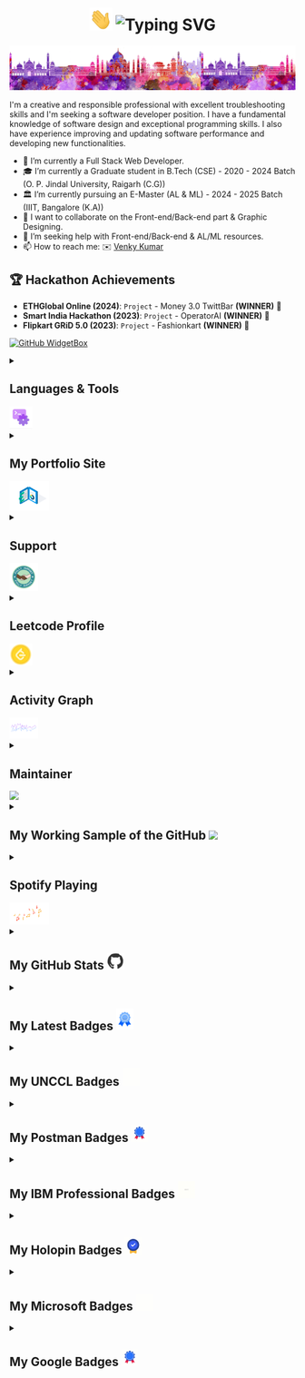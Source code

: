 <h1 align="center"> <img src="https://github.com/BoddepallyVenkatesh06/BoddepallyVenkatesh06/blob/main/Hi.gif" alt = "hi" width="40px" height="40px">
<img src="https://readme-typing-svg.demolab.com?font=Fira+Code&pause=1000&random=false&width=435&lines=Hello+Dear+GitHubers...;I'm+GitHub+Contributes+Creator!;My+Name+is+Venky+Kumar!;I'm+Software+Developer!;Interested+in+Cyber+Security+too!" alt="Typing SVG" /> </h1>

![I am a GitHub Contributes creator](https://github.com/BoddepallyVenkatesh06/BoddepallyVenkatesh06/blob/main/Front_Image.png)

I'm a creative and responsible professional with excellent troubleshooting skills and I'm seeking a software developer position. I have a fundamental knowledge of software design and exceptional programming skills. I also have experience improving and updating software performance and developing new functionalities.

- 🔭 I’m currently a Full Stack Web Developer. 
- 🎓 I’m currently a Graduate student in B.Tech (CSE) - 2020 - 2024 Batch (O. P. Jindal University, Raigarh (C.G))
- 🏛️ I’m currently pursuing an E-Master (AL & ML) - 2024 - 2025 Batch (IIIT, Bangalore (K.A))
- 👯 I want to collaborate on the Front-end/Back-end part & Graphic Designing. 
- 🤔 I’m seeking help with Front-end/Back-end & AL/ML resources. 
- 📫 How to reach me: ✉️ <a href="mailto:venkykumar06@gmail.com">Venky Kumar</a>

## 🏆 Hackathon Achievements

- **ETHGlobal Online (2024)**: `Project` - Money 3.0 TwittBar **(WINNER)** 🥇
- **Smart India Hackathon (2023)**: `Project` - OperatorAI **(WINNER)** 🥇
- **Flipkart GRiD 5.0 (2023)**: `Project` - Fashionkart **(WINNER)** 🥇

[![GitHub WidgetBox](https://github-widgetbox.vercel.app/api/profile?username=BoddepallyVenkatesh06&theme=nautilus&data=followers,repositories,stars,commits)](https://venky-kumar-portfoliosite.netlify.app/)

<details>
<summary><h2 align="left">Languages & Tools</h2><img src = "https://raw.githubusercontent.com/BoddepallyVenkatesh06/BoddepallyVenkatesh06/main/L%26T.gif" width="40"> </h2></summary>                                                                                                                                                                                     
<div align="center">
	<code><img width="50" src="https://user-images.githubusercontent.com/25181517/192107854-765620d7-f909-4953-a6da-36e1ef69eea6.png" alt="HTTP" title="HTTP"/></code>
	<code><img width="50" src="https://user-images.githubusercontent.com/25181517/192107858-fe19f043-c502-4009-8c47-476fc89718ad.png" alt="REST" title="REST"/></code>
	<code><img width="50" src="https://user-images.githubusercontent.com/25181517/192108372-f71d70ac-7ae6-4c0d-8395-51d8870c2ef0.png" alt="Git" title="Git"/></code>
	<code><img width="50" src="https://user-images.githubusercontent.com/25181517/192108374-8da61ba1-99ec-41d7-80b8-fb2f7c0a4948.png" alt="GitHub" title="GitHub"/></code>
	<code><img width="50" src="https://user-images.githubusercontent.com/25181517/192108376-c675d39b-90f6-4073-bde6-5a9291644657.png" alt="GitLab" title="GitLab"/></code>
	<code><img width="50" src="https://user-images.githubusercontent.com/25181517/192108891-d86b6220-e232-423a-bf5f-90903e6887c3.png" alt="Visual Studio Code" title="Visual Studio Code"/></code>
	<code><img width="50" src="https://user-images.githubusercontent.com/25181517/192109061-e138ca71-337c-4019-8d42-4792fdaa7128.png" alt="Postman" title="Postman"/></code>
	<code><img width="50" src="https://upload.wikimedia.org/wikipedia/commons/3/38/HTML5_Badge.svg" alt="HTML" title="HTML"/></code>
	<code><img width="50" src="https://upload.wikimedia.org/wikipedia/commons/6/62/CSS3_logo.svg" alt="CSS" title="CSS"/></code>
	<code><img width="44" src="https://i.ibb.co/sWD0pRm/JAva-Script.png" alt="JavaScript" title="JavaScript"/></code>
	<code><img width="55" src="https://user-images.githubusercontent.com/25181517/183898054-b3d693d4-dafb-4808-a509-bab54cf5de34.png" alt="Bootstrap" title="Bootstrap"/></code>
	<code><img width="50" src="https://user-images.githubusercontent.com/25181517/202896760-337261ed-ee92-4979-84c4-d4b829c7355d.png" alt="Tailwind CSS" title="Tailwind CSS"/></code>
	<code><img width="50" src="https://user-images.githubusercontent.com/25181517/189716855-2c69ca7a-5149-4647-936d-780610911353.png" alt="Firebase" title="Firebase"/></code>
	<code><img width="50" src="https://user-images.githubusercontent.com/25181517/189715289-df3ee512-6eca-463f-a0f4-c10d94a06b2f.png" alt="Figma" title="Figma"/></code>
	<code><img width="50" src="https://github-production-user-asset-6210df.s3.amazonaws.com/136815194/253220886-02494c7c-de6a-43a6-9293-6369696842ed.png" alt="Canva" title="Canva"/></code>
	<code><img width="50" src="https://user-images.githubusercontent.com/25181517/189716630-fe6c084c-6c66-43af-aa49-64c8aea4a5c2.png" alt="Material UI" title="Material UI"/></code>
	<code><img width="50" src="https://user-images.githubusercontent.com/25181517/183897015-94a058a6-b86e-4e42-a37f-bf92061753e5.png" alt="React" title="React"/></code>
	<code><img width="50" src="https://user-images.githubusercontent.com/25181517/183890598-19a0ac2d-e88a-4005-a8df-1ee36782fde1.png" alt="TypeScript" title="TypeScript"/></code>
	<code><img width="50" src="https://user-images.githubusercontent.com/25181517/121401671-49102800-c959-11eb-9f6f-74d49a5e1774.png" alt="npm" title="npm"/></code>
	<code><img width="50" src="https://user-images.githubusercontent.com/25181517/183049794-a3dfaddd-22ee-4ffe-b0b4-549ccd4879f9.png" alt="yarn" title="yarn"/></code>
	<code><img width="50" src="https://user-images.githubusercontent.com/25181517/183568594-85e280a7-0d7e-4d1a-9028-c8c2209e073c.png" alt="Node.js" title="Node.js"/></code>
	<code><img width="50" src="https://user-images.githubusercontent.com/25181517/183859966-a3462d8d-1bc7-4880-b353-e2cbed900ed6.png" alt="Express" title="Express"/></code>
	<code><img width="50" src="https://github.com/marwin1991/profile-technology-icons/assets/136815194/519bfaf3-c242-431e-a269-876979f05574" alt="Nest.js" title="Nest.js"/></code>
	<code><img width="50" src="https://user-images.githubusercontent.com/25181517/187896150-cc1dcb12-d490-445c-8e4d-1275cd2388d6.png" alt="Redux" title="Redux"/></code>
	<code><img width="50" src="https://user-images.githubusercontent.com/25181517/187955008-981340e6-b4cc-441b-80cf-7a5e94d29e7e.png" alt="webpack" title="webpack"/></code>
	<code><img width="50" src="https://www.impekable.com/wp-content/uploads/2023/05/Next_JS-500x500.png" alt="Next.js" title="Next.js"/></code>
	<code><img width="50" src="https://github-production-user-asset-6210df.s3.amazonaws.com/62091613/261395532-b40892ef-efb8-4b0e-a6b5-d1cfc2f3fc35.png" alt="Vite" title="Vite"/></code>
	<code><img width="50" src="https://user-images.githubusercontent.com/25181517/117201156-9a724800-adec-11eb-9a9d-3cd0f67da4bc.png" alt="Java" title="Java"/></code>
	<code><img width="50" src="https://user-images.githubusercontent.com/25181517/117533873-484d4480-afef-11eb-9fad-67c8605e3592.png" alt="JUnit" title="JUnit"/></code>
	<code><img width="50" src="https://user-images.githubusercontent.com/25181517/183423507-c056a6f9-1ba8-4312-a350-19bcbc5a8697.png" alt="Python" title="Python"/></code>
	<code><img width="50" src="https://user-images.githubusercontent.com/25181517/117208740-bfb78400-adf5-11eb-97bb-09072b6bedfc.png" alt="PostgreSQL" title="PostgreSQL"/></code>
	<code><img width="50" src="https://user-images.githubusercontent.com/25181517/117208736-bdedc080-adf5-11eb-912f-61c7d43705f6.png" alt="Oracle" title="Oracle"/></code>
	<code><img width="50" src="https://user-images.githubusercontent.com/25181517/183896128-ec99105a-ec1a-4d85-b08b-1aa1620b2046.png" alt="MySQL" title="MySQL"/></code>
	<code><img width="50" src="https://user-images.githubusercontent.com/25181517/182884177-d48a8579-2cd0-447a-b9a6-ffc7cb02560e.png" alt="mongoDB" title="mongoDB"/></code>
	<code><img width="50" src="https://user-images.githubusercontent.com/25181517/117207330-263ba280-adf4-11eb-9b97-0ac5b40bc3be.png" alt="Docker" title="Docker"/></code>
	<code><img width="50" src="https://user-images.githubusercontent.com/25181517/179090274-733373ef-3b59-4f28-9ecb-244bea700932.png" alt="Jenkins" title="Jenkins"/></code>
	<code><img width="50" src="https://user-images.githubusercontent.com/25181517/183896132-54262f2e-6d98-41e3-8888-e40ab5a17326.png" alt="AWS" title="AWS"/></code>
	<code><img width="50" src="https://user-images.githubusercontent.com/25181517/183911547-990692bc-8411-4878-99a0-43506cdb69cf.png" alt="GoogleCloud" title="GoogleCloud"/></code>
	<code><img width="50" src="https://user-images.githubusercontent.com/25181517/183911544-95ad6ba7-09bf-4040-ac44-0adafedb9616.png" alt="Microsoft Azure" title="Microsoft Azure"/></code>
	<code><img width="50" src="https://user-images.githubusercontent.com/25181517/223639822-2a01e63a-a7f9-4a39-8930-61431541bc06.png" alt="TensorFlow" title="TensorFlow"/></code>
	<code><img width="50" src="https://user-images.githubusercontent.com/25181517/192106593-610ee31c-995e-4f24-b8e1-0f18eead6fae.png" alt="MATLAB" title="MATLAB"/></code>
	<code><img width="50" src="https://github.com/marwin1991/profile-technology-icons/assets/76662862/2481dc48-be6b-4ebb-9e8c-3b957efe69fa" alt="Linux" title="Linux"/></code>
	<code><img width="50" src="https://miro.medium.com/v2/resize:fit:256/0*Iun19CcnCWlrTAza.png" alt="websocket" title="websocket"/></code>
<code><img width="50" src="https://user-images.githubusercontent.com/25181517/192108895-20dc3343-43e3-4a54-a90e-13a4abbc57b9.png" alt="Android Studio" title="Android Studio"/></code>
<code><img width="50" src="https://user-images.githubusercontent.com/25181517/186711571-ad08f891-085a-4dad-b4d9-95310b3c8ad9.png" alt="AppCode" title="AppCode"/></code>
<code><img width="50" src="https://user-images.githubusercontent.com/25181517/186711578-bf30cb30-40b7-4b45-95a5-bdf837c372e7.png" alt="Xcode" title="Xcode"/></code>
<code><img width="50" src="https://user-images.githubusercontent.com/25181517/190887576-6653f877-8439-4521-82f3-403086ead892.png" alt="Sublime Text" title="Sublime Text"/></code>
<code><img width="50" src="https://user-images.githubusercontent.com/25181517/183912952-83784e94-629d-4c34-a961-ae2ae795b662.png" alt="Jira" title="Jira"/></code>
<code><img width="50" src="https://user-images.githubusercontent.com/25181517/183914128-3fc88b4a-4ac1-40e6-9443-9a30182379b7.png" alt="Jupyter Notebook" title="Jupyter Notebook"/></code>
<code><img width="50" src="https://user-images.githubusercontent.com/25181517/192158956-48192682-23d5-4bfc-9dfb-6511ade346bc.png" alt="Sass" title="Sass"/></code>
<code><img width="50" src="https://user-images.githubusercontent.com/25181517/117448124-a2da9800-af3e-11eb-85d2-bd1b69b65603.png" alt="Vue.js" title="Vue.js"/></code>
<code><img width="50" src="https://github.com/marwin1991/profile-technology-icons/assets/136815194/ecd443af-ebba-4af8-a46e-1bf64d863b5b" alt="Babel" title="Babel"/></code>
<code><img width="50" src="https://ik.imagekit.io/rolex/Astro?updatedAt=1719761642850" alt="Astro" title="Astro"/></code>
<code><img width="50" src="https://user-images.githubusercontent.com/25181517/117201470-f6d56780-adec-11eb-8f7c-e70e376cfd07.png" alt="Spring" title="Spring"/></code>
<code><img width="50" src="https://user-images.githubusercontent.com/25181517/183891303-41f257f8-6b3d-487c-aa56-c497b880d0fb.png" alt="Spring Boot" title="Spring Boot"/></code>
<code><img width="50" src="https://user-images.githubusercontent.com/25181517/185062810-7ee0c3d2-17f2-4a98-9d8a-a9576947692b.png" alt="Kotlin" title="Kotlin"/></code>
<code><img width="50" src="https://user-images.githubusercontent.com/25181517/192106073-90fffafe-3562-4ff9-a37e-c77a2da0ff58.png" alt="C++" title="C++"/></code>
<code><img width="50" src="https://user-images.githubusercontent.com/25181517/121405384-444d7300-c95d-11eb-959f-913020d3bf90.png" alt="C#" title="C#"/></code>
<code><img width="47" src="https://ik.imagekit.io/rolex/Flask?updatedAt=1719761642488" alt="Flask" title="Flask"/></code>
<code><img width="47" src="https://user-images.githubusercontent.com/25181517/192603745-7d34df9e-7756-4756-a539-6a61badf7a80.png" alt="Ruby" title="Ruby"/></code>
<code><img width="50" src="https://user-images.githubusercontent.com/25181517/117269608-b7dcfb80-ae58-11eb-8e66-6cc8753553f0.png" alt="Android" title="Android"/></code>
<code><img width="50" src="https://user-images.githubusercontent.com/25181517/121406611-a8246b80-c95e-11eb-9b11-b771486377f6.png" alt="iOS" title="iOS"/></code>
<code><img width="50" src="https://user-images.githubusercontent.com/25181517/121406389-6267a300-c95e-11eb-8d67-f1e22afe8aea.png" alt="Swift" title="Swift"/></code>
<code><img width="50" src="https://user-images.githubusercontent.com/25181517/186150304-1568ffdf-4c62-4bdc-9cf1-8d8efcea7c5b.png" alt="Dart" title="Dart"/></code>
<code><img width="50" src="https://user-images.githubusercontent.com/25181517/186150365-da1eccce-6201-487c-8649-45e9e99435fd.png" alt="Flutter" title="Flutter"/></code>
<code><img width="50" src="https://user-images.githubusercontent.com/25181517/192158606-7c2ef6bd-6e04-47cf-b5bc-da2797cb5bda.png" alt="bash" title="bash"/></code>
<code><img width="50" src="https://user-images.githubusercontent.com/25181517/182534006-037f08b5-8e7b-4e5f-96b6-5d2a5558fa85.png" alt="Kubernetes" title="Kubernetes"/></code>
<code><img width="50" src="https://user-images.githubusercontent.com/25181517/183868728-b2e11072-00a5-47e2-8a4e-4ebbb2b8c554.png" alt="CI/CD" title="CI/CD"/></code>
<code><img width="50" src="https://user-images.githubusercontent.com/25181517/183911551-5e9953db-e713-4130-9f17-e2fd25ec9767.png" alt="IBM Cloud" title="IBM Cloud"/></code>
<code><img width="50" src="https://user-images.githubusercontent.com/68279555/200387386-276c709f-380b-46cc-81fd-f292985927a8.png" alt="Cypress" title="Cypress"/></code>
<code><img width="50" src="https://i.ibb.co/qDG5GRx/Unity.png" alt="Unity" title="Unity"/></code>
<code><img width="50" src="https://user-images.githubusercontent.com/25181517/186884150-05e9ff6d-340e-4802-9533-2c3f02363ee3.png" alt="Windows" title="Windows"/></code>
<code><img width="50" src="https://user-images.githubusercontent.com/25181517/121406611-a8246b80-c95e-11eb-9b11-b771486377f6.png" alt="macOS" title="macOS"/></code>
<code><img width="50" src="https://user-images.githubusercontent.com/25181517/186884153-99edc188-e4aa-4c84-91b0-e2df260ebc33.png" alt="Ubuntu" title="Ubuntu"/></code>
<code><img width="50" src="https://encrypted-tbn0.gstatic.com/images?q=tbn:ANd9GcTx5qaYX3JeUkzAQs8a1Khk7GCufFlAa0Ohmw&s" alt="elementary OS" title="elementary OS"/></code>
</div>

</details>

<details>
  
<summary><h2 align="left">My Portfolio Site</h2><img src = "https://raw.githubusercontent.com/BoddepallyVenkatesh06/BoddepallyVenkatesh06/main/Portfolio.gif" width="70"> </h2></summary>

<div align="center">
<code><a href="https://www.facebook.com/venkykumar.5602"><img width="50" src="https://cdn.iconscout.com/icon/premium/png-512-thumb/facebook-2752192-2285009.png?f=avif&w=512" alt="Facebook" title="Facebook"/></a></code>
<code><a href="https://www.instagram.com/venkykumar0607/"><img width="50" src="https://cdn.iconscout.com/icon/free/png-512/free-instagram-1868978-1583142.png?f=avif&w=512" alt="Instagram" title="Instagram"/></a></code>
<code><a href="https://www.linkedin.com/in/venkykumar0006/"><img width="50" src="https://cdn.iconscout.com/icon/premium/png-512-thumb/linkedin-2752135-2284952.png?f=avif&w=512" alt="LinkedIn" title="LinkedIn"/></a></code>
<code><a href="https://twitter.com/venkykumar0006"><img width="50" src="https://cdn.iconscout.com/icon/premium/png-512-thumb/twitter-2752046-2284863.png?f=avif&w=512" alt="Twitter" title="Twitter"/></a></code>
<code><a href="https://t.me/VenkyKumar0006"><img width="50" src="https://cdn.iconscout.com/icon/free/png-512/free-telegram-3691230-3073750.png?f=webp&w=512" alt="Telegram" title="Telegram"/></a></code>
<code><a href="https://music.youtube.com/channel/UCW7l4zOlEtssyTRUD5E85HA"><img width="50" src="https://cdn-icons-png.flaticon.com/512/3670/3670147.png" alt="YouTube Music" title="YouTube Music"/></a></code>
<code><a href="https://codepen.io/venkykumar0006"><img width="50" src="https://cdn.iconscout.com/icon/free/png-512/free-codepen-9132422-7417313.png?f=avif&w=512" alt="CodePen" title="CodePen"/></a></code>
<code><a href="https://stackoverflow.com/users/22493780/venkykumar0006"><img width="50" src="https://cdn.iconscout.com/icon/free/png-512/free-stackoverflow-2-432547.png?f=avif&w=512" alt="Stack Overflow" title="Stack Overflow"/></a></code>
<code><a href="https://learn.microsoft.com/en-gb/users/venkykumar0006/"><img width="50" src="https://cdn.iconscout.com/icon/free/png-512/free-microsoft-26-722716.png?f=webp&w=512" alt="Microsoft" title="Microsoft"/></a></code>
<code><a href="https://www.cloudskillsboost.google/public_profiles/d3e14ed2-9972-4067-b5e7-fe4dac25237a"><img width="50" src="https://avatars.githubusercontent.com/u/2810941?s=200&v=4" alt="Google Cloud" title="Google Cloud"/></a></code>
<code><a href="https://developers.google.com/profile/u/venkykumar0006"><img width="50" src="https://www.svgrepo.com/show/353810/google-developers.svg" alt="Google Developers" title="Google Developers"/></a></code>
<code><a href="https://devfolio.co/@venkykumar0006"><img width="50" src="https://avatars.githubusercontent.com/u/38809367?s=200&v=4" alt="Devfolio" title="Devfolio"/></a></code>
<code><a href="https://ik.imagekit.io/rolex/Grammarly?updatedAt=1727720055594"><img width="50" src="https://images4.imagebam.com/9d/64/32/MEZA5D6_o.jpg" alt="Grammarly" title="Grammarly"/></a></code>
<code><a href="https://peerlist.io/venkykumar0006"><img width="50" src="https://images.crunchbase.com/image/upload/c_lpad,h_170,w_170,f_auto,b_white,q_auto:eco,dpr_1/lgnxtqohdbatl4eoek3f" alt="Peerlist" title="Peerlist"/></a></code>
<code><a href="https://codesandbox.io/u/venkykumar06"><img width="50" src="https://cdn.iconscout.com/icon/free/png-512/free-code-sandbox-3627430-3028741.png?f=webp&w=512" alt="CodeSandbox" title="CodeSandbox"/></a></code>
<code><a href="https://www.coursera.org/learner/venkykumar0006"><img width="50" src="https://cdn.iconscout.com/icon/free/png-512/free-coursera-3628707-3029932.png?f=webp&w=512" alt="Coursera" title="Coursera"/></a></code>
<code><a href="https://www.crio.do/learn/portfolio/venkykumar06/"><img width="50" src="https://avatars.githubusercontent.com/u/51743602?v=4" alt="Crio.do" title="Crio.do"/></a></code>
<code><a href="https://www.hackquest.io/en/user/40165"><img width="50" src="https://www.hackquest.io/images/logo/logo.svg" alt="HackQuest" title="HackQuest"/></a></code>
<code><a href="https://www.credly.com/users/boddepally-venkatesh/badges"><img width="50" src="https://www.svgrepo.com/show/331358/credly.svg" alt="Credly" title="Credly"/></a></code>
<code><a href="https://credly.netlify.app/"><img width="50" src="https://theme.zdassets.com/theme_assets/2382499/cbf082693b966d5c5e6e30fa455853afb22f0079.ico" alt="Credly" title="Credly"/></a></code>
<code><a href="https://replit.com/@VenkyKumar1"><img width="50" src="https://upload.wikimedia.org/wikipedia/commons/thumb/7/78/New_Replit_Logo.svg/440px-New_Replit_Logo.svg.png" alt="Replit" title="Replit"/></a></code>
<code><a href="https://www.behance.net/venkykumar2"><img width="50" src="https://cdn.iconscout.com/icon/premium/png-512-thumb/behance-2752234-2285051.png?f=webp&w=512" alt="Behance" title="Behance"/></a></code>
<code><a href="https://dev.to/venkykumar0006"><img width="50" src="https://cdn.iconscout.com/icon/premium/png-512-thumb/dev-2752213-2285030.png?f=webp&w=512" alt="Dev" title="Dev"/></a></code>
<code><a href="https://www.quora.com/profile/Venky-Kumar-22"><img width="50" src="https://cdn.iconscout.com/icon/free/png-512/free-quora-2296026-1911985.png?f=webp&w=512" alt="Quora" title="Quora"/></a></code>
<code><a href="https://in.pinterest.com/venkykumar06/"><img width="50" src="https://cdn.iconscout.com/icon/premium/png-512-thumb/pinterest-2752099-2284916.png?f=webp&w=512" alt="Pinterest" title="Pinterest"/></a></code>
<code><a href="https://linktr.ee/venkykumar0006"><img width="50" src="https://encrypted-tbn0.gstatic.com/images?q=tbn:ANd9GcRGcJlMeNqxnp7OJXhogY4RHQoacZ7Bi25abQ&s" alt="Linktree" title="Linktree"/></a></code>
<code><a href="https://medium.com/@venkykumar06"><img width="50" src="https://cdn.iconscout.com/icon/premium/png-512-thumb/medium-2752124-2284941.png?f=webp&w=512" alt="Medium" title="Medium"/></a></code>
<code><a href="https://dribbble.com/Venkykumar0006"><img width="50" src="https://cdn.iconscout.com/icon/free/png-512/free-dribbble-180-721947.png?f=webp&w=512" alt="Dribbble" title="Dribbble"/></a></code>
<code><a href="https://www.futurelearn.com/profiles/12903701"><img width="50" src="https://encrypted-tbn0.gstatic.com/images?q=tbn:ANd9GcRngR9gTmBpo77C0-lcyYWsErO4bkKfLermcH0PzFngN3y8C7VKPJDy2da88oPUyX8JV2g&usqp=CAU" alt="FutureLearn" title="FutureLearn"/></a></code>
<code><a href="https://www.frontendmentor.io/profile/BoddepallyVenkatesh06"><img width="50" src="https://avatars.githubusercontent.com/u/47932038?s=200&v=4" alt="FrontendMentor" title="FrontendMentor"/></a></code>
<code><a href="https://jovian.com/venkykumar06"><img width="50" src="https://yt3.googleusercontent.com/ytc/APkrFKa4qyDzKWz3x1T_ToSKPXLdDj6NHy5SznS1donUkg=s176-c-k-c0x00ffffff-no-rj" alt="Jovian" title="Jovian"/></a></code>
<code><a href="https://www.salesforce.com/trailblazer/venkykumar0006"><img width="50" src="https://cdn.iconscout.com/icon/free/png-512/free-salesforce-282298.png?f=webp&w=512" alt="SalesForce" title="SalesForce"/></a></code>
<code><a href="https://www.hackerrank.com/venkykumar06"><img width="50" src="https://cdn.iconscout.com/icon/free/png-512/free-hackerrank-3521478-2944922.png?f=webp&w=512" alt="Hackerrank" title="Hackerrank"/></a></code>
<code><a href="https://www.hackerearth.com/@venky108"><img width="50" src="https://cdn-icons-png.freepik.com/512/5379/5379239.png" alt="Hackerearth" title="Hackerearth"/></a></code>
<code><a href="https://profiles.topcoder.com/venkykumar0006"><img width="50" src="https://www.svgrepo.com/show/353383/airtable.svg" alt="TopCoder" title="TopCoder"/></a></code>
<code><a href="https://codebyte-venkykumar0006.netlify.app/"><img width="50" src="https://encrypted-tbn0.gstatic.com/images?q=tbn:ANd9GcRzsGZ6G_dUXxPoy4DFFDdDRVDNr3_9pPJ4mw&s" alt="CodeByte" title="CodeByte"/></a></code>
<code><a href="https://codechef-venkykumar0006.netlify.app/"><img width="50" src="https://i.pinimg.com/736x/c5/d9/fc/c5d9fc1e18bcf039f464c2ab6cfb3eb6.jpg" alt="CodeChef" title="CodeChef"/></a></code>
<code><a href="https://leetcode-venky-kumar.netlify.app/"><img width="50" src="https://assets.leetcode.com/static_assets/public/images/LeetCode_logo_rvs.png" alt="LeetCode" title="LeetCode"/></a></code>
<code><a href="https://codeforces-venkykumar0006.netlify.app/"><img width="50" src="https://cdn.iconscout.com/icon/free/png-512/free-code-forces-3628695-3029920.png?f=webp&w=512" alt="CodeForces" title="CodeForces"/></a></code>
<code><a href="https://atcoder-venky-kumar.netlify.app/"><img width="50" src="https://img.atcoder.jp/assets/atcoder.png" alt="AtCoder" title="AtCoder"/></a></code>
<code><a href="https://vimeo.com/venkykumar0006"><img width="50" src="https://cdn.iconscout.com/icon/free/png-512/free-vimeo-167-498423.png?f=webp&w=512" alt="Vimeo" title="Vimeo"/></a></code>
<code><a href="https://fueler.io/venkykumar0006"><img width="50" src="https://cdn-images.imagevenue.com/da/8d/78/ME18U6WA_o.jpeg" alt="Fueler" title="Fueler"/></a></code>
<code><a href="https://bento.me/venkykumar0006"><img width="50" src="https://pbs.twimg.com/profile_images/1603027246255685633/R8UyVx4C_400x400.jpg" alt="Bento" title="Bento"/></a></code>
<code><a href="https://glitch.com/@venkykumar06"><img width="50" src="https://cdn.iconscout.com/icon/premium/png-512-thumb/glitch-2752180-2284997.png?f=webp&w=512" alt="Glitch" title="Glitch"/></a></code>
<code><a href="https://www.freecodecamp.org/Boddepally_Venkatesh"><img width="50" src="https://shayanahmedkhan.gallerycdn.vsassets.io/extensions/shayanahmedkhan/freecodecamp-color-theme/1.1.1/1691739348454/Microsoft.VisualStudio.Services.Icons.Default" alt="FreeCodeCamp" title="FreeCodeCamp"/></a></code>
<code><a href="https://terminal-venkykumar06.netlify.app/"><img width="50" src="https://cdn.iconscout.com/icon/premium/png-512-thumb/terminal-4887952-4072488.png?f=webp&w=512" alt="Terminal-Portfolio" title="Terminal-Portfolio"/></a></code>
<code><a href="https://venky-kumar-portfoliosite.netlify.app/"><img width="50" src="https://cdn.iconscout.com/icon/free/png-512/free-logo-1889541-1597601.png?f=webp&w=512" alt="Portfolio" title="Portfolio"/></a></code>
<code><a href="https://venkykumar0006.netlify.app/"><img width="47" src="https://cdn.iconscout.com/icon/free/png-512/free-vk-3771212-3147829.png?f=webp&w=512" alt="Portfolio-2" title="Portfolio-2"/></a></code>
<code><a href="https://portfolio-venky-kumar.netlify.app/"><img width="50" src="https://cdn.iconscout.com/icon/free/png-512/free-logo-1889540-1597600.png?f=webp&w=512" alt="Portfolio-3" title="Portfolio-3"/></a></code>
<code><a href="https://venky-resume.netlify.app/"><img width="50" src="https://cdn.iconscout.com/icon/premium/png-512-thumb/resume-2790235-2314085.png?f=webp&w=512" alt="Resume" title="Resume"/></a></code>
<code><a href="https://newsapp-venky-kumar.netlify.app/"><img width="50" src="https://cdn.iconscout.com/icon/free/png-512/free-news-364-461600.png?f=webp&w=512" alt="NewsApp" title="NewsApp"/></a></code>
<code><a href="https://venky-kumar-blogsite.netlify.app/"><img width="50" src="https://cdn.iconscout.com/icon/free/png-512/free-blog-8-100136.png?f=webp&w=512" alt="BlogSite" title="BlogSite"/></a></code>
<code><a href="https://openprofile.dev/profile/venkykumar06"><img width="50" src="https://cdn-thumbs.imagevenue.com/95/5f/06/ME191X21_b.png" alt="LinuxFoundation" title="LinuxFoundation"/></a></code>
<code><a href="https://devpost.com/venkykumar06"><img width="50" src="https://pbs.twimg.com/profile_images/625987202909085696/KKYbLP8y_400x400.jpg" alt="DevPost" title="DevPost"/></a></code>
<code><a href="https://www.figma.com/@venkykumar"><img width="50" src="https://cdn.iconscout.com/icon/free/png-512/free-figma-3521426-2944870.png?f=webp&w=512" alt="Figma" title="Figma"/></a></code>
<code><a href="https://cssdeck-venkykumar6.netlify.app/"><img width="50" src="https://encrypted-tbn0.gstatic.com/images?q=tbn:ANd9GcSKW15rvDRWZbxNZXUNpENt1kAp3-f4IkFHSVM-ICLSpXCLTx2UmoIxHEjsa7uJ11n0-YA&usqp=CAU" alt="CSSDeck" title="CSSDeck"/></a></code>
<code><a href="https://www.freepik.com/author/freepik"><img width="48" src="https://media.licdn.com/dms/image/D4D0BAQERU7ZcSiM4WA/company-logo_200_200/0/1694513045769/freepik_company_logo?e=2147483647&v=beta&t=lgEXWJI-zhDeZd5MjHFreAL7EkDKZ8r_mpF_rCWAHKY" alt="Freepik" title="Freepik"/></a></code>
<code><a href="https://pexels-venkykumar06.netlify.app/"><img width="47" src="https://media.licdn.com/dms/image/D4E0BAQESr04JpLm5dw/company-logo_200_200/0/1705511794393/pexels_logo?e=2147483647&v=beta&t=K0Kalg0YWCDRJVDicEOUyZFAGbX-aBy9fTiWQ-fP8eo" alt="Pexels" title="Pexels"/></a></code>
<code><a href="https://gist.github.com/BoddepallyVenkatesh06"><img width="50" src="https://www.iconsdb.com/icons/preview/purple/github-10-xxl.png" alt="Gist" title="Gist"/></a></code>
<code><a href="https://beacons.ai/venkykumar0006"><img width="47" src="https://play-lh.googleusercontent.com/72FVddBBhwAvqSeUd9z7I_iofKPGHr7Ky8GGHC2MsMCV4bmm8TaX7_V4xIUqEPk-mcE=w480-h960-rw" alt="Beacons" title="Beacons"/></a></code>
<code><a href="https://www.shutterstock.com/g/BiancoBlue85"><img width="50" src="https://cdn.iconscout.com/icon/free/png-512/free-shutterstock-2296021-1911980.png?f=webp&w=512" alt="ShutterStock" title="ShutterStock"/></a></code>
<code><a href="https://plnkr.co/users/venkykumar0006/plunks"><img width="50" src="https://pbs.twimg.com/profile_images/514487290521870336/fmAar7M9_400x400.png" alt="Plunker" title="Plunker"/></a></code>
<code><a href="https://unsplash.com/@samsungmemory"><img width="50" src="https://uploads-ssl.webflow.com/5b0c471ddb589cf22d4477a4/5cd716028463a5a1d1b1e73d_unsplash-app-icon-2.png" alt="Unsplash" title="Unsplash"/></a></code>

</div>
	
</details>

<details>
  
<summary><h2 align="left">Support</h2><img src = "https://raw.githubusercontent.com/BoddepallyVenkatesh06/BoddepallyVenkatesh06/main/Support.gif" width="50"></summary>

<a href="https://www.buymeacoffee.com/venkykumar0006"><img src="https://cdn.buymeacoffee.com/buttons/v2/default-yellow.png" height="50" width="210" alt="Buy Me a Coffee"></a>&nbsp;&nbsp;&nbsp;&nbsp;&nbsp;&nbsp;&nbsp;<a href="https://ko-fi.com/venkykumar0006"><img src="https://cdn.ko-fi.com/cdn/kofi3.png?v=3" height="50" width="210" alt="Ko-fi"></a>
<br>

![trophy](https://github-trophies.vercel.app/?username=ryo-ma)


 <a href="https://github.com/BoddepallyVenkatesh06"><img src="https://github.com/BoddepallyVenkatesh06/BoddepallyVenkatesh06/blob/main/overview.svg" width="280" height="99%"></a><a href="https://leetcode-white-venky-kumar.netlify.app/"><img src="https://ik.imagekit.io/rolex/LeetCode_Profile?updatedAt=1718479207970" width="260" height="155"></a>

</details>

<details>
<summary><h2 align="left">Leetcode Profile</h2><img src = "https://raw.githubusercontent.com/BoddepallyVenkatesh06/BoddepallyVenkatesh06/main/Leetcode.gif" width="40"> </h2></summary>                                                                                                                                                                          

<p align="center"><a href="https://github.com/BoddepallyVenkatesh06"><img src="https://readme-typing-svg.herokuapp.com?font=Fira+Code&size=21&pause=1000&color=F70E0E&random=false&width=435&lines=Welcome+to+My+Leetcode+Profile!" alt="Typing SVG" /></a></p>

<a href="https://leetcode-venky-kumar.netlify.app/"><img src="https://ik.imagekit.io/rolex/Leetcode.png?updatedAt=1718479502238"></a>

<div align = "center">
    <img src = "https://github.com/BoddepallyVenkatesh06/BoddepallyVenkatesh06/blob/main/contribution-grid-snake.svg" width = 100%/>
  </div>
</details>

<details>
<summary><h2 align="left">Activity Graph</h2><img src = "https://raw.githubusercontent.com/BoddepallyVenkatesh06/BoddepallyVenkatesh06/main/Graph.gif" width="50"></summary>
<div align = "center">
    <img src = "https://github-readme-activity-graph.vercel.app/graph?username=BoddepallyVenkatesh06&bg_color=ffcfe9&color=4c569e&line=9e4c98&point=403d3d&area=true&hide_border=true"/>
  </div>
</details>
  
<details>   
<summary><h2 align="left">Maintainer</h2><img src = "https://media3.giphy.com/media/v1.Y2lkPTc5MGI3NjExd2pjaXI3Z3BwZG9kYWd0MTc0cjVmd2IwZHl5ZTFnOWVqd2hqajJ6aSZlcD12MV9pbnRlcm5hbF9naWZfYnlfaWQmY3Q9cw/A7LF3J4uMJQ4r8ApLg/200.webp" width="50"></summary>
  
<div align="center">

[![Licence](https://img.shields.io/github/license/Ileriayo/markdown-badges?style=for-the-badge)](./LICENSE)
![Maintainer](https://img.shields.io/badge/Maintainer-Venky%20kumar-blue?style=for-the-badge)
![Profileviews](https://komarev.com/ghpvc/?username=your-github-username&color=orange&style=for-the-badge)
![Brackers](https://img.shields.io/badge/brackers-1000-yellow?style=for-the-badge)
![Sponsors](https://img.shields.io/badge/sponsors-100-pink?style=for-the-badge)
![Builds](https://img.shields.io/badge/builds-passing-indigo?style=for-the-badge)
![Coverage](https://img.shields.io/badge/Coverage-100%25-purple?style=for-the-badge)
![Unittest](https://img.shields.io/badge/Unit%20Test-100%25-red?style=for-the-badge)
![Activity](https://img.shields.io/badge/Commit%20activity-50%2Fmonth-olive?style=for-the-badge)
![Chat](https://img.shields.io/badge/Chat%20any%20time-online-tomato%20?style=for-the-badge)

</div>
</details>

<details>

<summary><h2> My Working Sample of the GitHub <img src = "https://media1.giphy.com/media/JZ40cnfnN11KycrvMF/giphy.gif?cid=ecf05e47a0n3gi1bfqntqmob8g9aid1oyj2wr3ds3mg700bl&rid=giphy.gif" width="30"> </h2></summary>

<!--START_SECTION:waka-->

```txt
From: August 2021 - To: July 2025

HTML5/CSS        7 hrs 30 mins   ██████████████████████░░░   90.18 %
JavScript        6 hrs 32 mins   ██████████████████░░░░░░░   79.81 %
React,js         4 hrs 10 mins   ███████████████████████░░   96.18 %
Node.js          3 hrs 24 mins   █████████████▓░░░░░░░░░░░   60.20 %
Other            50 mins         ▒▒▒▒▒▒░░░░░░░░░░░░░░░░░░░   30.80 %
```
</details>

<!--END_SECTION:waka-->

<details>
<summary><h2 align="left">Spotify Playing</h2><img src = "https://raw.githubusercontent.com/BoddepallyVenkatesh06/BoddepallyVenkatesh06/main/Music.gif" width="70"> </h2></summary>

[![Spotify](https://novatorem.bgstatic.vercel.app/api/spotify)](https://open.spotify.com/user/11153360645)

</details>

<details>
<summary><h2> My GitHub Stats <img src="https://raw.githubusercontent.com/BoddepallyVenkatesh06/BoddepallyVenkatesh06/main/Github.gif" width="30"> </h2></summary>

<img src="https://streak-stats.demolab.com/?user=BoddepallyVenkatesh06" width="400">&nbsp;&nbsp;&nbsp;<img src="https://github-profile-summary-cards.vercel.app/api/cards/profile-details?username=BoddepallyVenkatesh06&theme=flag_india" width="420" height="150">


&nbsp;&nbsp;&nbsp;&nbsp;&nbsp;&nbsp;&nbsp;&nbsp;&nbsp;&nbsp;&nbsp;&nbsp;&nbsp;&nbsp;&nbsp;&nbsp;&nbsp;&nbsp;&nbsp;&nbsp;&nbsp;<img src="https://github-profile-summary-cards.vercel.app/api/cards/most-commit-language?username=BoddepallyVenkatesh06&theme=default">&nbsp;&nbsp;&nbsp;<img src="https://github-profile-summary-cards.vercel.app/api/cards/repos-per-language?username=BoddepallyVenkatesh06&theme=default">

</details>

<details>
  
<summary><h2> My Latest Badges <img src = "https://raw.githubusercontent.com/BoddepallyVenkatesh06/BoddepallyVenkatesh06/main/Badge_1.gif" width="30"> </h2></summary>

<!--START_SECTION:badges-->

<a href="https://www.credly.com/badges/ef1ce4c2-68fa-4090-99ed-bea0e94b225d" target="_blank" rel="noreferrer">
    <img src="https://images.credly.com/size/680x680/images/b40db465-587f-45eb-a854-af8630a630e7/blob" alt="Python" width="150" height="150"/>
  </a>

  <a href="https://www.credly.com/badges/ce0b80f5-988a-4e67-8adb-dcd73ffdb319" target="_blank" rel="noreferrer">
    <img src="https://images.credly.com/images/0498414f-41d1-421b-9c5d-50df6e0d7247/LF_logobadge.png" alt="Linux" width="150" height="150"/>
  </a>

  <a href="https://www.credly.com/badges/2d5c83ae-e364-4857-b35c-da5d3730a863" target="_blank" rel="noreferrer">
    <img src="https://images.credly.com/images/0498414f-41d1-421b-9c5d-50df6e0d7247/LF_logobadge.png" alt="Linux" width="150" height="150"/>
  </a>

  
  <a href="https://www.credly.com/badges/b7d18343-89b5-4164-9842-c8c126a23ee9" target="_blank" rel="noreferrer">
    <img src="https://images.credly.com/images/82e99942-72c6-4f27-9f50-efc58e409a65/interact-dashboards-2048.png" alt="Tableau" width="150" height="150"/>
  </a>

  <a href="https://www.credly.com/badges/97450458-c978-4ae5-a8ee-de263b75ff73" target="_blank" rel="noreferrer">
    <img src="https://images.credly.com/images/906144d4-60a6-467f-8b0f-006d4548844f/blob" alt="IBM" width="150" height="150"/>
  </a>

  <a href="https://www.credly.com/badges/55e5941c-8635-4fac-aca1-ee3a760d6313" target="_blank" rel="noreferrer">
    <img src="https://images.credly.com/size/680x680/images/9b88ea8b-bd05-4196-b338-10521ec8305d/blob" alt="Practitioner" width="150" height="150"/>
  </a>

  <a href="https://www.credly.com/badges/bae7ce48-9f21-478c-8b37-096a75d9d3e8" target="_blank" rel="noreferrer">
    <img src="https://images.credly.com/size/680x680/images/bd4f7858-39da-4504-b0a0-e9da488c260f/blob" alt="Co-Creator" width="150" height="150"/>
  </a>

  <a href="https://www.credly.com/badges/97450458-c978-4ae5-a8ee-de263b75ff73" target="_blank" rel="noreferrer">
    <img src="https://images.credly.com/size/680x680/images/906144d4-60a6-467f-8b0f-006d4548844f/blob" alt="Team Essentials" width="150" height="150"/>
  </a>

<a href="https://www.credly.com/badges/5fd215ce-1ae9-4d01-86ce-00c912d88945" target="_blank" rel="noreferrer">
    <img src="https://images.credly.com/images/6f5b47e6-a4d9-45fa-84c0-79adfdd8dafd/blob" alt="Sustainability" width="150" height="150"/>
  </a>

<a href="https://www.credly.com/badges/d37516dc-5c0c-49ab-afb8-7fd2df8474ed" target="_blank" rel="noreferrer">
    <img src="https://images.credly.com/images/64e6e2af-459c-4615-9202-3d2697a21b35/blob" alt="Leader" width="150" height="150"/>
  </a>

</details>

<!--END_SECTION:badges-->

<details>

<summary><h2> My UNCCL Badges <img src = "https://raw.githubusercontent.com/BoddepallyVenkatesh06/BoddepallyVenkatesh06/main/Badge_5.gif" width="30"> </h2></summary>

<!--START_SECTION:badges-->


<a href="https://unccelearn.org/badges/badge.php?hash=f3bfc66bd9f7781616aa9d992d72519977a96f47" target="_blank" rel="noreferrer">
<img src="https://ik.imagekit.io/rolex/1.png?updatedAt=1736445298833"  width="150" height="150"/>
</a>


<a href="https://unccelearn.org/badges/badge.php?hash=3dface462b3ec2b233b320d0dcc3582dd73f9e6c" target="_blank" rel="noreferrer">
<img src="https://ik.imagekit.io/rolex/2.png?updatedAt=1736445298069" width="150" height="150"/>
</a>


<a href="https://unccelearn.org/badges/badge.php?hash=b134e139c62d261cd4aaa5fee27fd6f23ddc6d38" target="_blank" rel="noreferrer">
<img src="https://ik.imagekit.io/rolex/3.png?updatedAt=1736445298215" width="150" height="150"/>
</a>


<a href="https://unccelearn.org/badges/badge.php?hash=f1f112c6c4085f1e455ed02a3df6569be2cbf949" target="_blank" rel="noreferrer">
<img src="https://ik.imagekit.io/rolex/4.png?updatedAt=1736445298220" width="150" height="150"/>
</a>


<a href="https://unccelearn.org/badges/badge.php?hash=6f741593b95ca88834f1e2e657129053971cedd1" target="_blank" rel="noreferrer">
<img src="https://ik.imagekit.io/rolex/5.png?updatedAt=1736445298812" width="150" height="150"/>
</a>


<a href="https://unccelearn.org/badges/badge.php?hash=f19ea5bdd25ad87925d3b694e3af8ceb1c197b58" target="_blank" rel="noreferrer">
<img src="https://ik.imagekit.io/rolex/6.png?updatedAt=1736445298322" width="150" height="150"/>
</a>


<a href="https://unccelearn.org/badges/badge.php?hash=a612bd542d77d67bbeefe589db8d61777d180a1d" target="_blank" rel="noreferrer">
<img src="https://ik.imagekit.io/rolex/7.png?updatedAt=1736445298222" width="150" height="150"/>
</a>



<a href="https://unccelearn.org/badges/badge.php?hash=020d541e27a9c350edfb7b7fea6d8c82f24f2e70" target="_blank" rel="noreferrer">
<img src="https://ik.imagekit.io/rolex/8.png?updatedAt=1736445298317" width="150" height="150"/>
</a>


<a href="https://unccelearn.org/badges/badge.php?hash=7f8212c9ce01ea4a13c15cf097f829baa202cd84" target="_blank" rel="noreferrer">
<img src="https://ik.imagekit.io/rolex/9.png?updatedAt=1736445298838" width="150" height="150"/>
</a>


<a href="https://unccelearn.org/badges/badge.php?hash=7a0666ceb3e4fcc02a1b46620ebccd2a67003a19" target="_blank" rel="noreferrer">
<img src="https://ik.imagekit.io/rolex/10.png?updatedAt=1736445298328" width="150" height="150"/>
</a>


</details>


<!--END_SECTION:badges-->

<!--START_SECTION:badges-->

<details>
  
<summary><h2> My Postman Badges <img src = "https://raw.githubusercontent.com/BoddepallyVenkatesh06/BoddepallyVenkatesh06/main/Badge_2.gif" width="30"> </h2></summary>

<img src = "https://media.badgr.com/uploads/badges/badge-XFiL6JXQQyWlWAV_Iklo4Q.png" width="150" height="150">&nbsp;&nbsp;<img src = "https://media.badgr.com/uploads/badges/942db531-0a0e-4435-b7d3-7ef5cd0cd939.png" width="150" height="150">&nbsp;&nbsp;<img src = "https://media.badgr.com/uploads/badges/badge-IgUsPlotSEK30hfC7zSUzA.png" width="150" height="150">&nbsp;&nbsp;<img src = "https://media.badgr.com/uploads/badges/1adacd02-2d29-432d-bcbb-830e5adbb726.png" width="150" height="150">&nbsp;&nbsp;<img src = "https://media.badgr.com/uploads/badges/badge-6ie1-Fn_SQ-u3cPcrpVqHw.png" width="150" height="150">

</details>

<!--END_SECTION:badges-->

<!--START_SECTION:badges-->

<details>
  
<summary><h2> My IBM Professional Badges <img src = "https://raw.githubusercontent.com/BoddepallyVenkatesh06/BoddepallyVenkatesh06/main/Badge_3.gif" width="30"> </h2></summary>

<img src = "https://ik.imagekit.io/rolex/Full%20Stack%20Software%20Developer%20Professional%20Certificate?updatedAt=1717957488506" width="150" height="150">&nbsp;&nbsp;&nbsp;&nbsp;<img src = "https://ik.imagekit.io/rolex/IT%20Project%20Manager%20Professional%20Certificate?updatedAt=1717957488409" width="150" height="150">&nbsp;&nbsp;&nbsp;&nbsp;<img src = "https://ik.imagekit.io/rolex/Professional_Certificate_-_IBM_Cybersecurity_Analyst?updatedAt=1717957488513" width="150" height="150">&nbsp;&nbsp;&nbsp;&nbsp;<img src = "https://ik.imagekit.io/rolex/Professional_Certificate_-_AI_Engineering?updatedAt=1717957488357" width="150" height="150">&nbsp;&nbsp;&nbsp;&nbsp;<img src = "https://ik.imagekit.io/rolex/Professional_Certificate_-_Data_Analyst?updatedAt=1717957488415" width="150" height="150">

</details>

<!--END_SECTION:badges-->

<!--START_SECTION:badges-->

<details>
  
<summary><h2> My Holopin Badges  <img src = "https://raw.githubusercontent.com/BoddepallyVenkatesh06/BoddepallyVenkatesh06/main/Badge_4.gif" width="30"> </h2></summary>

<a href="https://holopin-io-venky-kumar-0006.netlify.app/#" target="_blank" rel="noreferrer"><img src="https://ik.imagekit.io/rolex/HoloPin.png?updatedAt=1717700015599"/></a>

</details>

<!--END_SECTION:badges-->

<!--START_SECTION:badges-->

<details>
  
<summary><h2> My Microsoft Badges  <img src = "https://raw.githubusercontent.com/BoddepallyVenkatesh06/BoddepallyVenkatesh06/main/Badge_5.gif" width="30"> </h2></summary>

<a href="https://learn.microsoft.com/en-gb/users/venkykumar0006/achievements/vkyl6nem" target="_blank" rel="noreferrer">
    <img src="https://learn.microsoft.com/en-gb/training/achievements/describe-monitoring-tools-azure.svg" alt="microsoft" width="150" height="200"/>
  </a>

  <a href="https://learn.microsoft.com/en-gb/users/venkykumar0006/achievements/fzu4bsmx" target="_blank" rel="noreferrer">
    <img src="https://learn.microsoft.com/en-gb/training/achievements/describe-features-tools-manage-deploy-azure-resources.svg" alt="microsoft-2" width="150" height="200"/>
  </a>

  <a href="https://learn.microsoft.com/en-gb/users/venkykumar0006/achievements/uf52vbd3" target="_blank" rel="noreferrer">
    <img src="https://learn.microsoft.com/en-gb/training/achievements/describe-azure-compute-networking-services.svg" alt="microsoft-3" width="150" height="200"/>
  </a>

  <a href="https://learn.microsoft.com/en-gb/users/venkykumar0006/achievements/n79pkazf" target="_blank" rel="noreferrer">
    <img src="https://learn.microsoft.com/en-gb/training/achievements/describe-cost-management-azure.svg" alt="microsoft-4" width="150" height="200"/>
  </a>
  
<a href="https://learn.microsoft.com/en-gb/users/venkykumar0006/achievements/dgvh9flj" target="_blank" rel="noreferrer">
    <img src="https://learn.microsoft.com/en-gb/training/achievements/form-recognizer-extract-data.svg" alt="microsoft-5" width="150" height="200"/>
  </a>

 <a href="https://learn.microsoft.com/en-gb/users/venkykumar0006/achievements/n7dn6v8f" target="_blank" rel="noreferrer">
    <img src="https://learn.microsoft.com/en-gb/training/achievements/create-classification-model-azure-machine-learning-designer.svg" alt="microsoft-6" width="150" height="200"/>
  </a>

<a href="https://learn.microsoft.com/en-gb/users/venkykumar0006/achievements/zmu7v5w2" target="_blank" rel="noreferrer">
    <img src="https://learn.microsoft.com/en-gb/training/achievements/publish-azure-web-app-with-visual-studio.svg" alt="microsoft-7" width="150" height="200"/>
  </a>

<a href="https://learn.microsoft.com/en-gb/users/venkykumar0006/achievements/n7dn6gsf" target="_blank" rel="noreferrer">
    <img src="https://learn.microsoft.com/en-gb/training/achievements/read-text-computer-vision.svg" alt="microsoft-8" width="150" height="200"/>
  </a>

<a href="https://learn.microsoft.com/en-gb/users/venkykumar0006/achievements/9n8vp3qu" target="_blank" rel="noreferrer">
    <img src="https://learn.microsoft.com/en-gb/training/achievements/introduction-to-web-development.svg" alt="microsoft-9" width="150" height="200"/>
  </a>
  
  <a href="https://learn.microsoft.com/en-gb/users/venkykumar0006/achievements/vbkshs4m" target="_blank" rel="noreferrer">
    <img src="https://learn.microsoft.com/en-gb/training/achievements/use-tools-optimize-power-bi-performance.svg" alt="microsoft-10" width="150" height="200"/>
  </a>

  </details>
  
<!--END_SECTION:badges-->

<!--START_SECTION:badges-->

<details>
  
<summary><h2> My Google Badges <img src = "https://raw.githubusercontent.com/BoddepallyVenkatesh06/BoddepallyVenkatesh06/main/Badge_2.gif" width="30"> </h2></summary>

<img src = "https://cdn-images.imagevenue.com/78/d2/e2/ME198D9C_o.png" width="150" height="150">&nbsp;&nbsp;<img src = "https://cdn-images.imagevenue.com/77/ca/b3/ME198D9D_o.png" width="150" height="150">&nbsp;&nbsp;<img src = "https://cdn-images.imagevenue.com/37/ed/7c/ME198D9E_o.png" width="150" height="150">&nbsp;&nbsp;<img src = "https://cdn-images.imagevenue.com/3f/03/25/ME198D9F_o.png" width="150" height="150">&nbsp;&nbsp;<img src = "https://cdn-images.imagevenue.com/6c/f6/65/ME198D9G_o.png" width="150" height="150">

</details>

<!--END_SECTION:badges-->
<!---
BoddepallyVenkatesh06/BoddepallyVenkatesh06 is a ✨ special ✨ repository because its `README.md` (this file) appears on your GitHub profile.
You can click the Preview link to take a look at your changes.
--->
